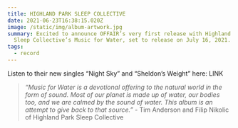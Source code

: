 ```yaml
---
title: HIGHLAND PARK SLEEP COLLECTIVE
date: 2021-06-23T16:38:15.020Z
image: /static/img/album-artwork.jpg
summary: Excited to announce OFFAIR’s very first release with Highland Park
  Sleep Collective’s Music for Water, set to release on July 16, 2021.
tags:
  - record
---
```

Listen to their new singles “Night Sky” and “Sheldon’s Weight” here: LINK

> *“Music for Water is a devotional offering to the natural world in the form of sound. Most of our planet is made up of water, our bodies too, and we are calmed by the sound of water. This album is an attempt to give back to that source.”* - Tim Anderson and Filip Nikolic of Highland Park Sleep Collective